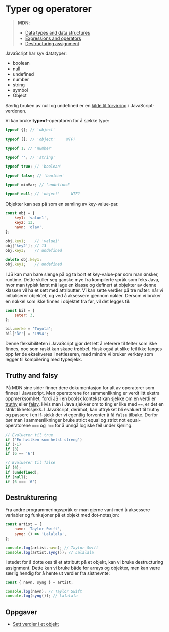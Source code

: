 # Typer og operatorer

> **MDN**:
> -   [Data types and data structures ](https://developer.mozilla.org/en-US/docs/Web/JavaScript/Data_structures)
> -   [Expressions and operators](https://developer.mozilla.org/en-US/docs/Web/JavaScript/Guide/Expressions_and_Operators)
> -   [Destructuring assignment](https://developer.mozilla.org/en-US/docs/Web/JavaScript/Reference/Operators/Destructuring_assignment)

JavaScript har syv datatyper:

-   boolean
-   null
-   undefined
-   number
-   string
-   symbol
-   Object

Særlig bruken av null og undefined er en [kilde til forvirring](https://stackoverflow.com/questions/461966/why-is-there-a-null-value-in-javascript) i JavaScript-verdenen.

Vi kan bruke **typeof**-operatoren for å sjekke type:

```javascript
typeof {}; // 'object'

typeof []; // 'object'     WTF?

typeof 1; // 'number'

typeof ''; // 'string'

typeof true; // 'boolean'

typeof false; // 'boolean'

typeof minVar; // 'undefined'

typeof null; // 'object'     WTF?
```

Objekter kan ses på som en samling av key-value-par.

```javascript
const obj = {
    key1: 'value1',
    key2: 13,
    navn: 'olav',
};

obj.key1;    // 'value1'
obj['key2']; // 13
obj.key3;    // undefined

delete obj.key1;
obj.key1;    // undefined
```

I JS kan man bare slenge på og ta bort et key-value-par som man ønsker, runtime. Dette skiller seg ganske mye fra kompilerte språk som feks Java, hvor man typisk først må lage en klasse og definert at objekter av denne klassen vil ha et sett med attributter. Vi kan sette verdier på tre måter: når vi initialiserer objektet, og ved å aksessere gjennom nøkler. Dersom vi bruker en nøkkel som ikke finnes i objektet fra før, vil det legges til:

```javascript
const bil = {
    seter: 3,
};

bil.merke = 'Toyota';
bil['år'] = '1994';
```

Denne fleksibiliteten i JavaScript gjør det lett å referere til felter som ikke finnes, noe som raskt kan skape trøbbel. Husk også at slike feil ikke fanges opp før de eksekveres i nettleseren, med mindre vi bruker verktøy som legger til kompilering med typesjekk.

## Truthy and falsy

På MDN sine sider finner dere dokumentasjon for alt av operatorer som finnes i Javascript. Men operatorene for sammenlikning er verdt litt ekstra oppmerksomhet, fordi JS i en boolsk kontekst kan sjekke om en verdi er [truthy](https://developer.mozilla.org/en-US/docs/Glossary/Truthy) eller [falsy](https://developer.mozilla.org/en-US/docs/Glossary/Falsy). Hvis man i Java sjekker om to ting er like med `==`, er det en strikt likhetssjekk. I JavaScript, derimot, kan uttrykket bli evaluert til truthy og passere i en if-sjekk der vi egentlig forventer å få `false` tilbake. Derfor bør man i sammenlikninger bruke strict equal og strict not equal-operatorene `===` og `!==` for å unngå logiske feil under kjøring.

```js
// Evaluerer til true
if ('En hvilken som helst streng')
if (-1)
if (3)
if (6 == '6')

// Evaluerer til false
if (0);
if (undefined);
if (null);
if (6 === '6')
```

## Destrukturering

Fra andre programmeringsspråk er man gjerne vant med å aksessere variabler og funksjoner på et objekt med dot-notasjon:

```js
const artist = {
    navn: 'Taylor Swift',
    syng: () => 'Lalalala',
};

console.log(artist.navn); // Taylor Swift
console.log(artist.syng()); // Lalalala
```

I stedet for å dotte oss til et attributt på et objekt, kan vi bruke destructuring assignment. Dette kan vi bruke både for arrays og objekter, men kan være særlig hendig for å hente ut verdier fra sistnevnte:

```js
const { navn, syng } = artist;

console.log(navn); // Taylor Swift
console.log(syng()); // Lalalala
```

## Oppgaver

-   [Sett verdier i et objekt](https://jsbin.com/doqimip/2/edit?js,output)
